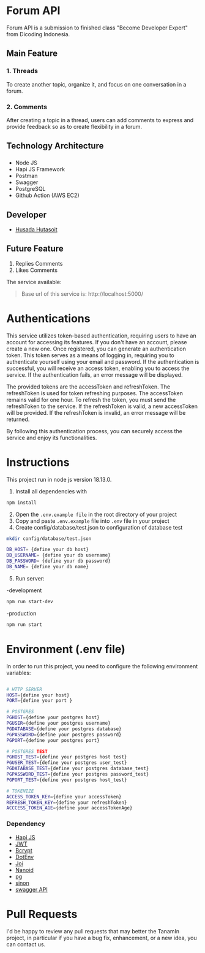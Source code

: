 # Forum API  
Forum API is a submission to finished class "Become Developer Expert" from Dicoding Indonesia.

## Main Feature
### 1. Threads <br>
   To create another topic, organize it, and focus on one conversation in a forum.
### 2. Comments <br>
   After creating a topic in a thread, users can add comments to express and provide feedback so as to create flexibility in a forum.

## Technology Architecture

### 
- Node JS
- Hapi JS Framework
- Postman
- Swagger
- PostgreSQL
- Github Action (AWS EC2)

  
##  Developer
- [Husada Hutasoit](https://github.com/husadahts)          

## Future Feature
1. Replies Comments
2. Likes Comments


The service available:
> Base url of this service is: http://localhost:5000/

# Authentications

This service utilizes token-based authentication, requiring users to have an account for accessing its features. If you don't have an account, please create a new one. Once registered, you can generate an authentication token. This token serves as a means of logging in, requiring you to authenticate yourself using your email and password. If the authentication is successful, you will receive an access token, enabling you to access the service. If the authentication fails, an error message will be displayed.

The provided tokens are the accessToken and refreshToken. The refreshToken is used for token refreshing purposes. The accessToken remains valid for one hour. To refresh the token, you must send the refreshToken to the service. If the refreshToken is valid, a new accessToken will be provided. If the refreshToken is invalid, an error message will be returned.

By following this authentication process, you can securely access the service and enjoy its functionalities.

# Instructions
This project run in node js version 18.13.0. 
1. Install all dependencies with
```bash
npm install
```
2. Open the `.env.example file` in the root directory of your project
3. Copy and paste `.env.example` file into `.env` file in your project 
4. Create config/database/test.json to configuration of database test
```bash 
mkdir config/database/test.json  
```
```bash
DB_HOST= {define your db host}
DB_USERNAME= {define your db username}
DB_PASSWORD= {define your db password}
DB_NAME= {define your db name}

```

5. Run server:
<P>-development<p>

```bash
npm run start-dev
```
<p>-production<p>

```bash 
npm run start  
```

# Environment (.env file)

In order to run this project, you need to configure the following environment variables:

```bash

# HTTP SERVER
HOST={define your host}
PORT={define your port }

# POSTGRES
PGHOST={define your postgres host}
PGUSER={define your postgres username}
PGDATABASE={define your postgres database}
PGPASSWORD={define your postgres password}
PGPORT={define your postgres port}

# POSTGRES TEST
PGHOST_TEST={define your postgres host test}
PGUSER_TEST={define your postgres user_test}
PGDATABASE_TEST={define your postgres database_test}
PGPASSWORD_TEST={define your postgres password_test}
PGPORT_TEST={define your postgres host_test}

# TOKENIZE
ACCESS_TOKEN_KEY={define your accessToken}
REFRESH_TOKEN_KEY={define your refreshToken}
ACCCESS_TOKEN_AGE={define your accessTokenAge}


```

### Dependency

* [Hapi JS](https://www.npmjs.com/package/hapijs)
* [JWT](https://www.npmjs.com/package/jsonwebtoken)
* [Bcrypt](https://www.npmjs.com/package/bcrypt)
* [DotEnv](https://www.npmjs.com/package/dotenv)
* [Joi](https://www.npmjs.com/package/joi)
* [Nanoid](https://www.npmjs.com/package/nanoid)
* [pg](https://www.npmjs.com/package/pg)
* [sinon](https://www.npmjs.com/package/sinon)
* [swagger API](https://www.npmjs.com/package/hapi-swagger)

# Pull Requests

I'd be happy to review any pull requests that may better the TanamIn project, in particular if you have a bug fix, enhancement, or a new idea, you can contact us.
